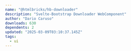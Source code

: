```yaml
---
name: "@htmlbricks/hb-downloader"
description: "Svelte-Bootstrap Downloader WebComponent"
author: "Dario Caruso"
downloads: 630
dependents: 2
updated: "2025-03-09T03:10:37.145Z"
tags: 
  - ui
---
```

